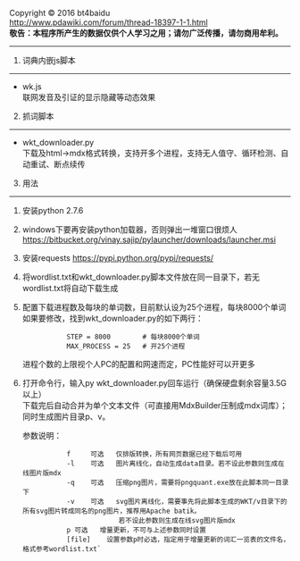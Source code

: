 Copyright &copy; 2016 bt4baidu  
http://www.pdawiki.com/forum/thread-18397-1-1.html  
**敬告：本程序所产生的数据仅供个人学习之用；请勿广泛传播，请勿商用牟利。**
***  
1. 词典内嵌js脚本
--------------------
* wk.js  
联网发音及引证的显示隐藏等动态效果
2. 抓词脚本
----------------
* wkt_downloader.py  
下载及html->mdx格式转换，支持开多个进程，支持无人值守、循环检测、自动重试、断点续传
3. 用法
----------------
1. 安装python 2.7.6
2. windows下要再安装python加载器，否则弹出一堆窗口很烦人  
https://bitbucket.org/vinay.sajip/pylauncher/downloads/launcher.msi
3. 安装requests
https://pypi.python.org/pypi/requests/
4. 将wordlist.txt和wkt_downloader.py脚本文件放在同一目录下，若无wordlist.txt将自动下载生成
5. 配置下载进程数及每块的单词数，目前默认设为25个进程，每块8000个单词
      如果要修改，找到wkt_downloader.py的如下两行：  
      
                  STEP = 8000        # 每块8000个单词
                  MAX_PROCESS = 25   # 开25个进程
      进程个数的上限视个人PC的配置和网速而定，PC性能好可以开更多  
6. 打开命令行，输入py wkt_downloader.py回车运行（确保硬盘剩余容量3.5G以上）  
下载完后自动合并为单个文本文件（可直接用MdxBuilder压制成mdx词库）；  
同时生成图片目录p、v。

      参数说明：
      
                  f 	可选   仅排版转换，所有网页数据已经下载后可用
                  -l	可选   图片离线化，自动生成data目录。若不设此参数则生成在线图片版mdx
                  -q	可选   压缩png图片，需要将pngquant.exe放在此脚本同一目录下
                  -v	可选   svg图片离线化，需要事先将此脚本生成的WKT/v目录下的所有svg图片转成同名的png图片，推荐用Apache batik。
                               若不设此参数则生成在线svg图片版mdx
                  p	可选   增量更新，不可与上述参数同时设置
                  [file]	设置参数p时必选，指定用于增量更新的词汇一览表的文件名，格式参考wordlist.txt`
